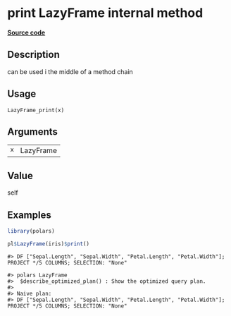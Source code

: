 

# print LazyFrame internal method

[**Source code**](https://github.com/pola-rs/r-polars/tree/main/R/after-wrappers.R#L20)

## Description

can be used i the middle of a method chain

## Usage

<pre><code class='language-R'>LazyFrame_print(x)
</code></pre>

## Arguments

<table>
<tr>
<td style="white-space: nowrap; font-family: monospace; vertical-align: top">
<code id="x">x</code>
</td>
<td>
LazyFrame
</td>
</tr>
</table>

## Value

self

## Examples

``` r
library(polars)

pl$LazyFrame(iris)$print()
```

    #> DF ["Sepal.Length", "Sepal.Width", "Petal.Length", "Petal.Width"]; PROJECT */5 COLUMNS; SELECTION: "None"

    #> polars LazyFrame
    #>  $describe_optimized_plan() : Show the optimized query plan.
    #> 
    #> Naive plan:
    #> DF ["Sepal.Length", "Sepal.Width", "Petal.Length", "Petal.Width"]; PROJECT */5 COLUMNS; SELECTION: "None"
